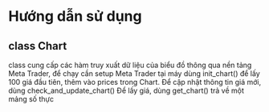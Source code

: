 # Hướng dẫn sử dụng

## class Chart

class cung cấp các hàm truy xuất dữ liệu của biểu đồ thông qua nền tảng Meta Trader, để chạy cần setup Meta Trader tại máy
dùng init_chart() để lấy 100 giá đầu tiên, thêm vào prices trong Chart.
Để cập nhật thông tin giá mới, dùng check_and_update_chart()
Để lấy giá, dùng get_chart() trả về một mảng số thực
